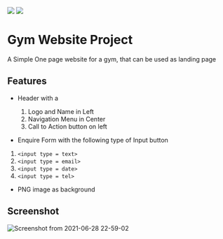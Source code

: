 ![](https://img.shields.io/github/issues/SubhanRaj/Gym_Website_Project)
![](https://img.shields.io/github/license/SubhanRaj/Gym_Website_Project)


# Gym Website Project

A Simple One page website for a gym, that can be used as landing page


## Features

* Header with a 
   1. Logo and Name in Left
   2. Navigation Menu in Center
   3. Call to Action button on left

* Enquire Form with the following type of Input button

1. `<input type = text>`
2. `<input type = email>`
3. `<input type = date>`
4. `<input type = tel>`

* PNG image as background

## Screenshot

![Screenshot from 2021-06-28 22-59-02](https://user-images.githubusercontent.com/46089881/123678947-94389f00-d864-11eb-8088-ba93a7e39dca.png)
